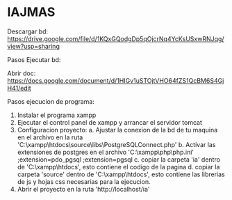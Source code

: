 # IAJMAS

Descargar bd: https://drive.google.com/file/d/1KQxGQodgDp5qOjcrNq4YcKsUSxwRNJqg/view?usp=sharing

Pasos Ejecutar bd:

Abrir doc: https://docs.google.com/document/d/1HIGv1uSTOjtVHO64fZS1QcBM6S4GjH41/edit



Pasos ejecucion de programa:

1. Instalar el programa xampp
2. Ejecutar el control panel de xampp y arrancar el servidor tomcat
3. Configuracion proyecto:
	a. Ajustar la conexion de la bd de tu maquina en el archivo en la ruta 'C:\xampp\htdocs\source\libs\PostgreSQLConnect.php'
	b. Activar las extensiones de postgres en el archivo 'C:\xampp\php\php.ini'
		;extension=pdo_pgsql
		;extension=pgsql
	c. copiar la carpeta 'ia' dentro de 'C:\xampp\htdocs\', esto contiene el codigo de la pagina
	d. copiar la carpeta 'source' dentro de 'C:\xampp\htdocs\', esto contiene las librerias de js y hojas css necesarias para la ejecucion.
4. Abrir el proyecto en la ruta 'http://localhost/ia'
